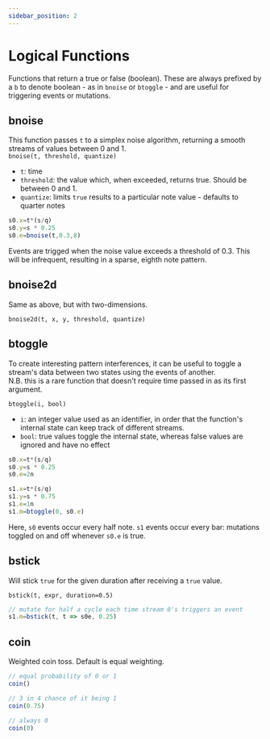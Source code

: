 ```yaml
---
sidebar_position: 2
---
```

# Logical Functions
Functions that return a true or false (boolean). These are always prefixed by a `b` to denote boolean - as in `bnoise` or `btoggle` - and are useful for triggering events or mutations.
## bnoise
This function passes `t` to a simplex noise algorithm, returning a smooth streams of values between 0 and 1.  
`bnoise(t, threshold, quantize)`
* `t`: time
* `threshold`: the value which, when exceeded, returns true. Should be between 0 and 1.
* `quantize`: limits `true` results to a particular note value - defaults to quarter notes

```js
s0.x=t*(s/q)
s0.y=s * 0.25
s0.e=bnoise(t,0.3,8)
```
Events are trigged when the noise value exceeds a threshold of 0.3. This will be infrequent, resulting in a sparse, eighth note pattern.

## bnoise2d
Same as above, but with two-dimensions.

`bnoise2d(t, x, y, threshold, quantize)`

## btoggle
To create interesting pattern interferences, it can be useful to toggle a stream's data between two states using the events of another.  
N.B. this is a rare function that doesn't require time passed in as its first argument.

`btoggle(i, bool)`
* `i`: an integer value used as an identifier, in order that the function's internal state can keep track of different streams.
* `bool`: true values toggle the internal state, whereas false values are ignored and have no effect

```js
s0.x=t*(s/q)
s0.y=s * 0.25
s0.e=2n

s1.x=t*(s/q)
s1.y=s * 0.75
s1.e=1n
s1.m=btoggle(0, s0.e) 
```
Here, `s0` events occur every half note. `s1` events occur every bar: mutations toggled on and off whenever `s0.e` is true.

## bstick
Will stick `true` for the given duration after receiving a `true` value.

`bstick(t, expr, duration=0.5)`

```js
// mutate for half a cycle each time stream 0's triggers an event
s1.m=bstick(t, t => s0e, 0.25)
```

## coin
Weighted coin toss. Default is equal weighting.

```js
// equal probability of 0 or 1
coin()

// 3 in 4 chance of it being 1
coin(0.75)

// always 0
coin(0)
```